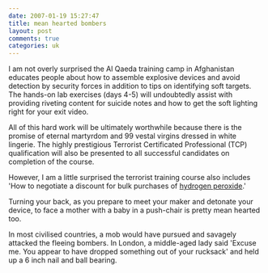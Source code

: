 ```yaml
---
date: 2007-01-19 15:27:47
title: mean hearted bombers
layout: post
comments: true
categories: uk
---
```

I am not overly surprised the Al Qaeda training camp in Afghanistan
educates people about how to assemble explosive devices and avoid
detection by security forces in addition to tips on identifying soft
targets. The hands-on lab exercises (days 4-5) will undoubtedly assist
with providing riveting content for suicide notes and how to get the
soft lighting right for your exit video.

All of this hard work will be ultimately worthwhile because there is the
promise of eternal martyrdom and 99 vestal virgins dressed in white
lingerie. The highly prestigious Terrorist Certificated Professional
(TCP) qualification will also be presented to all successful candidates
on completion of the course.

However, I am a little surprised the terrorist training course also
includes 'How to negotiate a discount for bulk purchases of
[hydrogen peroxide](http://www.timesonline.co.uk/article/0,,2-2555956.html).'

Turning your back, as you prepare to meet your maker and detonate your
device, to face a mother with a baby in a push-chair is pretty mean
hearted too.

In most civilised countries, a mob would have pursued and savagely
attacked the fleeing bombers. In London, a middle-aged lady said 'Excuse
me. You appear to have dropped something out of your rucksack' and held
up a 6 inch nail and ball bearing.
